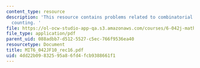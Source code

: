 ```yaml
---
content_type: resource
description: 'This resource contains problems related to combinatorial proof, more
  counting. '
file: https://ol-ocw-studio-app-qa.s3.amazonaws.com/courses/6-042j-mathematics-for-computer-science-fall-2010/4dd22b09832595a86fd4fcb9388661f1_MIT6_042JF10_rec16.pdf
file_type: application/pdf
parent_uid: 088adbb7-d512-5527-c5ec-766f9536ea40
resourcetype: Document
title: MIT6_042JF10_rec16.pdf
uid: 4dd22b09-8325-95a8-6fd4-fcb9388661f1
---
```

